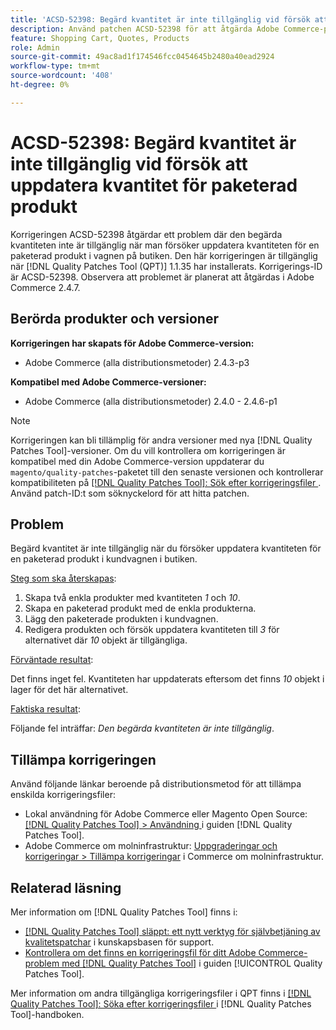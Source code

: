 ```yaml
---
title: 'ACSD-52398: Begärd kvantitet är inte tillgänglig vid försök att uppdatera kvantitet för paketerad produkt'
description: Använd patchen ACSD-52398 för att åtgärda Adobe Commerce-problemet där den begärda kvantiteten inte är tillgänglig när du försöker uppdatera kvantiteten för en paketerad produkt i kundvagnen på butiken.
feature: Shopping Cart, Quotes, Products
role: Admin
source-git-commit: 49ac8ad1f174546fcc0454645b2480a40ead2924
workflow-type: tm+mt
source-wordcount: '408'
ht-degree: 0%

---
```


# ACSD-52398: Begärd kvantitet är inte tillgänglig vid försök att uppdatera kvantitet för paketerad produkt

Korrigeringen ACSD-52398 åtgärdar ett problem där den begärda kvantiteten inte är tillgänglig när man försöker uppdatera kvantiteten för en paketerad produkt i vagnen på butiken. Den här korrigeringen är tillgänglig när [!DNL Quality Patches Tool (QPT)] 1.1.35 har installerats. Korrigerings-ID är ACSD-52398. Observera att problemet är planerat att åtgärdas i Adobe Commerce 2.4.7.

## Berörda produkter och versioner

**Korrigeringen har skapats för Adobe Commerce-version:**

* Adobe Commerce (alla distributionsmetoder) 2.4.3-p3

**Kompatibel med Adobe Commerce-versioner:**

* Adobe Commerce (alla distributionsmetoder) 2.4.0 - 2.4.6-p1

>[!NOTE]
>
>Korrigeringen kan bli tillämplig för andra versioner med nya [!DNL Quality Patches Tool]-versioner. Om du vill kontrollera om korrigeringen är kompatibel med din Adobe Commerce-version uppdaterar du `magento/quality-patches`-paketet till den senaste versionen och kontrollerar kompatibiliteten på [[!DNL Quality Patches Tool]: Sök efter korrigeringsfiler ](https://experienceleague.adobe.com/tools/commerce-quality-patches/index.html). Använd patch-ID:t som söknyckelord för att hitta patchen.

## Problem

Begärd kvantitet är inte tillgänglig när du försöker uppdatera kvantiteten för en paketerad produkt i kundvagnen i butiken.

<u>Steg som ska återskapas</u>:

1. Skapa två enkla produkter med kvantiteten *1* och *10*.
1. Skapa en paketerad produkt med de enkla produkterna.
1. Lägg den paketerade produkten i kundvagnen.
1. Redigera produkten och försök uppdatera kvantiteten till *3* för alternativet där *10* objekt är tillgängliga.

<u>Förväntade resultat</u>:

Det finns inget fel. Kvantiteten har uppdaterats eftersom det finns *10* objekt i lager för det här alternativet.

<u>Faktiska resultat</u>:

Följande fel inträffar: *Den begärda kvantiteten är inte tillgänglig*.

## Tillämpa korrigeringen

Använd följande länkar beroende på distributionsmetod för att tillämpa enskilda korrigeringsfiler:

* Lokal användning för Adobe Commerce eller Magento Open Source: [[!DNL Quality Patches Tool] > Användning ](https://experienceleague.adobe.com/docs/commerce-operations/tools/quality-patches-tool/usage.html) i guiden [!DNL Quality Patches Tool].
* Adobe Commerce om molninfrastruktur: [Uppgraderingar och korrigeringar > Tillämpa korrigeringar](https://experienceleague.adobe.com/docs/commerce-cloud-service/user-guide/develop/upgrade/apply-patches.html) i Commerce om molninfrastruktur.

## Relaterad läsning

Mer information om [!DNL Quality Patches Tool] finns i:

* [[!DNL Quality Patches Tool] släppt: ett nytt verktyg för självbetjäning av kvalitetspatchar](https://experienceleague.adobe.com/en/docs/commerce-knowledge-base/kb/announcements/commerce-announcements/magento-quality-patches-released-new-tool-to-self-serve-quality-patches) i kunskapsbasen för support.
* [Kontrollera om det finns en korrigeringsfil för ditt Adobe Commerce-problem med  [!DNL Quality Patches Tool]](/help/tools/quality-patches-tool/patches-available-in-qpt/check-patch-for-magento-issue-with-magento-quality-patches.md) i guiden [!UICONTROL Quality Patches Tool].


Mer information om andra tillgängliga korrigeringsfiler i QPT finns i [[!DNL Quality Patches Tool]: Söka efter korrigeringsfiler ](https://experienceleague.adobe.com/tools/commerce-quality-patches/index.html) i [!DNL Quality Patches Tool]-handboken.
